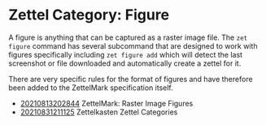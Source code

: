 # Zettel Category: Figure

A figure is anything that can be captured as a raster image file. The
`zet figure` command has several subcommand that are designed to work
with figures specifically including `zet figure add` which will detect
the last screenshot or file downloaded and automatically create a zettel
for it.

There are very specific rules for the format of figures and have
therefore been added to the ZettelMark specification itself.

* [20210813202844](/20210813202844/) ZettelMark: Raster Image Figures
* [20210831211125](/20210831211125/) Zettelkasten Zettel Categories
